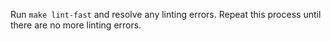 Run `make lint-fast` and resolve any linting errors. Repeat this process until there are no more linting errors.